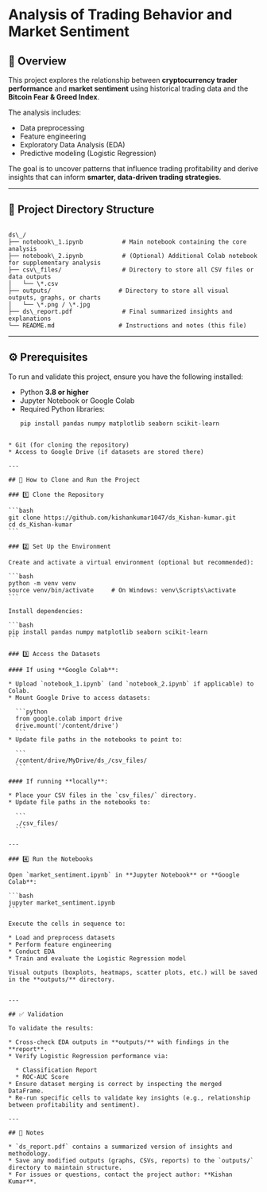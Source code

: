 # Analysis of Trading Behavior and Market Sentiment

## 📌 Overview
This project explores the relationship between **cryptocurrency trader performance** and **market sentiment** using historical trading data and the **Bitcoin Fear & Greed Index**.  

The analysis includes:
- Data preprocessing  
- Feature engineering  
- Exploratory Data Analysis (EDA)  
- Predictive modeling (Logistic Regression)  

The goal is to uncover patterns that influence trading profitability and derive insights that can inform **smarter, data-driven trading strategies**.

---

## 📂 Project Directory Structure
```

ds\_/
├── notebook\_1.ipynb           # Main notebook containing the core analysis
├── notebook\_2.ipynb           # (Optional) Additional Colab notebook for supplementary analysis
├── csv\_files/                 # Directory to store all CSV files or data outputs
│   └── \*.csv
├── outputs/                   # Directory to store all visual outputs, graphs, or charts
│   └── \*.png / \*.jpg
├── ds\_report.pdf              # Final summarized insights and explanations
└── README.md                  # Instructions and notes (this file)

````

---

## ⚙️ Prerequisites
To run and validate this project, ensure you have the following installed:

- Python **3.8 or higher**  
- Jupyter Notebook or Google Colab  
- Required Python libraries:  
  ```bash
  pip install pandas numpy matplotlib seaborn scikit-learn
````

* Git (for cloning the repository)
* Access to Google Drive (if datasets are stored there)

---

## 🚀 How to Clone and Run the Project

### 1️⃣ Clone the Repository

```bash
git clone https://github.com/kishankumar1047/ds_Kishan-kumar.git
cd ds_Kishan-kumar
```

### 2️⃣ Set Up the Environment

Create and activate a virtual environment (optional but recommended):

```bash
python -m venv venv
source venv/bin/activate     # On Windows: venv\Scripts\activate
```

Install dependencies:

```bash
pip install pandas numpy matplotlib seaborn scikit-learn
```

### 3️⃣ Access the Datasets

#### If using **Google Colab**:

* Upload `notebook_1.ipynb` (and `notebook_2.ipynb` if applicable) to Colab.
* Mount Google Drive to access datasets:

  ```python
  from google.colab import drive
  drive.mount('/content/drive')
  ```
* Update file paths in the notebooks to point to:

  ```
  /content/drive/MyDrive/ds_/csv_files/
  ```

#### If running **locally**:

* Place your CSV files in the `csv_files/` directory.
* Update file paths in the notebooks to:

  ```
  ./csv_files/
  ```

---

### 4️⃣ Run the Notebooks

Open `market_sentiment.ipynb` in **Jupyter Notebook** or **Google Colab**:

```bash
jupyter market_sentiment.ipynb
```

Execute the cells in sequence to:

* Load and preprocess datasets
* Perform feature engineering
* Conduct EDA
* Train and evaluate the Logistic Regression model

Visual outputs (boxplots, heatmaps, scatter plots, etc.) will be saved in the **outputs/** directory.


---

## ✅ Validation

To validate the results:

* Cross-check EDA outputs in **outputs/** with findings in the **report**.
* Verify Logistic Regression performance via:

  * Classification Report
  * ROC-AUC Score
* Ensure dataset merging is correct by inspecting the merged DataFrame.
* Re-run specific cells to validate key insights (e.g., relationship between profitability and sentiment).

---

## 📝 Notes

* `ds_report.pdf` contains a summarized version of insights and methodology.
* Save any modified outputs (graphs, CSVs, reports) to the `outputs/` directory to maintain structure.
* For issues or questions, contact the project author: **Kishan Kumar**.

